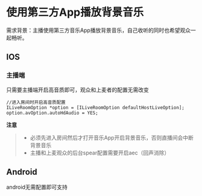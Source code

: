

# 使用第三方App播放背景音乐

需求背景：主播使用第三方音乐App播放背景音乐，自己收听的同时也希望观众一起畅听。
## IOS
### 主播端
只需要主播端开启高音质即可，观众和上麦者的配置无需改变
```
//进入房间时开启高音质配置
ILiveRoomOption *option = [ILiveRoomOption defaultHostLiveOption];
option.avOption.autoHdAudio = YES;
```

**注意**
> * 必须先进入房间然后才打开音乐App开启背景音乐，否则直播间会中断背景音乐
> * 主播和上麦观众的后台spear配置需要开启aec（回声消除）

## Android
android无需配置即可支持
